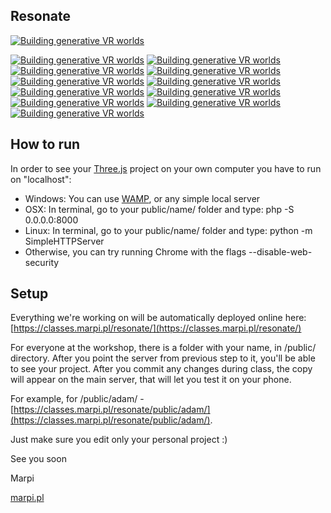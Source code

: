 ## Resonate

[![Building generative VR worlds](/title.png "Building generative VR worlds")](http://resonate.io/2017/workshop/building-generative-vr-worlds/)

[![Building generative VR worlds](/og_image.jpg "Building generative VR worlds")](https://classes.marpi.pl/resonate/)
[![Building generative VR worlds](/public/stella.jpg "Building generative VR worlds")](https://classes.marpi.pl/resonate/public/stella/)
[![Building generative VR worlds](/public/tibor.jpg "Building generative VR worlds")](https://classes.marpi.pl/resonate/public/tibor/)
[![Building generative VR worlds](/public/pekka.jpg "Building generative VR worlds")](https://classes.marpi.pl/resonate/public/pekka/)
[![Building generative VR worlds](/public/adam.jpg "Building generative VR worlds")](https://classes.marpi.pl/resonate/public/adam/)
[![Building generative VR worlds](/public/earove.jpg "Building generative VR worlds")](https://classes.marpi.pl/resonate/public/earove/)
[![Building generative VR worlds](/public/wooden.jpg "Building generative VR worlds")](https://classes.marpi.pl/resonate/public/wooden/)
[![Building generative VR worlds](/public/lights_and_shadows.jpg "Building generative VR worlds")](https://classes.marpi.pl/resonate/public/lights_and_shadows/)
[![Building generative VR worlds](/public/av_sphere.jpg "Building generative VR worlds")](https://classes.marpi.pl/resonate/public/av_sphere/)
[![Building generative VR worlds](/public/perlin_grass.jpg "Building generative VR worlds")](https://classes.marpi.pl/resonate/public/perlin_grass/)
[![Building generative VR worlds](/public/rain.jpg "Building generative VR worlds")](https://classes.marpi.pl/resonate/public/rain/)

How to run
-------

In order to see your [Three.js](http://threejs.org) project on your own computer you have to run on "localhost":

- Windows: You can use [WAMP](http://www.wampserver.com/en/), or any simple local server
- OSX: In terminal, go to your public/name/ folder and type: php -S 0.0.0.0:8000
- Linux: In terminal, go to your public/name/ folder and type: python -m SimpleHTTPServer
- Otherwise, you can try running Chrome with the flags --disable-web-security

Setup
-------

Everything we're working on will be automatically deployed online here: [https://classes.marpi.pl/resonate/](https://classes.marpi.pl/resonate/)

For everyone at the workshop, there is a folder with your name, in /public/ directory. After you point the server from previous step to it, you'll be able to see your project. After you commit any changes during class, the copy will appear on the main server, that will let you test it on your phone. 

For example, for /public/adam/ - [https://classes.marpi.pl/resonate/public/adam/](https://classes.marpi.pl/resonate/public/adam/). 

Just make sure you edit only your personal project :)

See you soon  

Marpi  

[marpi.pl](https://marpi.pl)